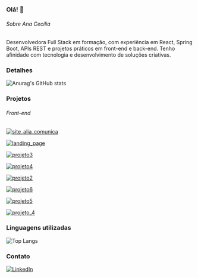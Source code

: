 ### Olá! 👋

###### Sobre Ana Cecília
Desenvolvedora Full Stack em formação, com experiência em React, Spring Boot, APIs REST e projetos práticos em front-end e back-end. Tenho afinidade com tecnologia e desenvolvimento de soluções criativas.

### Detalhes
![Anurag's GitHub stats](https://github-readme-stats.vercel.app/api?username=ceciliaporcidonio&show_icons=true&count_private=true&theme=radical)

### Projetos

###### Front-end
[![site_alia_comunica](https://github-readme-stats.vercel.app/api/pin/?username=ceciliaporcidonio&repo=site_alia_comunica&theme=dark)](https://github.com/ceciliaporcidonio/site_alia_comunica)

[![landing_page](https://github-readme-stats.vercel.app/api/pin/?username=ceciliaporcidonio&repo=landing_page&theme=dark)](https://github.com/ceciliaporcidonio/landing_page)

[![projeto3](https://github-readme-stats.vercel.app/api/pin/?username=ceciliaporcidonio&repo=projeto3&theme=dark)](https://github.com/ceciliaporcidonio/projeto3)

[![projeto4](https://github-readme-stats.vercel.app/api/pin/?username=ceciliaporcidonio&repo=projeto4&theme=dark)](https://github.com/ceciliaporcidonio/projeto4)

[![projeto2](https://github-readme-stats.vercel.app/api/pin/?username=ceciliaporcidonio&repo=projeto2&theme=dark)](https://github.com/ceciliaporcidonio/projeto2)

[![projeto6](https://github-readme-stats.vercel.app/api/pin/?username=ceciliaporcidonio&repo=projeto6&theme=dark)](https://github.com/ceciliaporcidonio/projeto6)

[![projeto5](https://github-readme-stats.vercel.app/api/pin/?username=ceciliaporcidonio&repo=projeto5&theme=dark)](https://github.com/ceciliaporcidonio/projeto5)

[![projeto_4](https://github-readme-stats.vercel.app/api/pin/?username=ceciliaporcidonio&repo=projeto_4&theme=dark)](https://github.com/ceciliaporcidonio/projeto_4)


### Linguagens utilizadas
![Top Langs](https://github-readme-stats.vercel.app/api/top-langs/?username=ceciliaporcidonio&layout=compact&theme=tokyonight)

### Contato
[![LinkedIn](https://img.shields.io/badge/LinkedIn-%40anaceciliabporcidonio-blue?style=for-the-badge&logo=linkedin&logoColor=white)](https://www.linkedin.com/in/anaceciliabporcidonio/)

